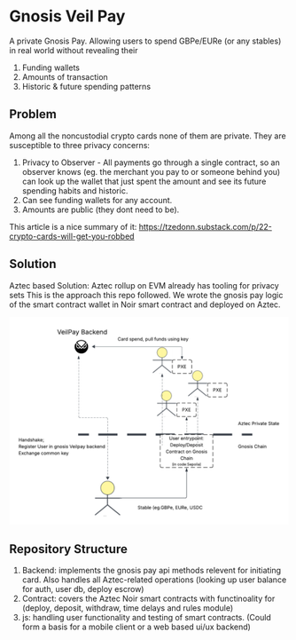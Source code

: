 # Gnosis Veil Pay

A private Gnosis Pay. Allowing users to spend GBPe/EURe (or any stables) in real world without revealing their 
1. Funding wallets 
2. Amounts of transaction 
3. Historic & future spending patterns 

## Problem
Among all the noncustodial crypto cards none of them are private. They are susceptible to three privacy concerns: 
1. Privacy to Observer - All payments go through a single contract, so an observer knows (eg. the merchant you pay to or someone behind you) can look up the wallet that just spent the amount and see its future spending habits and historic. 
2. Can see funding wallets for any account. 
3. Amounts are public (they dont need to be). 

This article is a nice summary of it: https://tzedonn.substack.com/p/22-crypto-cards-will-get-you-robbed

## Solution

Aztec based Solution: Aztec rollup on EVM already has tooling for privacy sets This is the approach this repo followed. We wrote the gnosis pay logic of the smart contract wallet in Noir smart contract and deployed on Aztec. 

![Gnosis Veil Pay Diagram](./GnosisVeilPay.png)



## Repository Structure  

1. Backend: implements the gnosis pay api methods relevent for initiating card. Also handles all Aztec-related operations (looking up user balance for auth, user db, deploy escrow) 
2. Contract: covers the Aztec Noir smart contracts with functinoality for (deploy, deposit, withdraw, time delays and rules module)
3. js: handling user functionality and testing of smart contracts. (Could form a basis for a mobile client or a web based ui/ux backend) 

